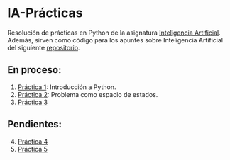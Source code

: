 # IA-Prácticas

Resolución de prácticas en Python de la asignatura [Inteligencia Artificial](http://www.cs.us.es/cursos/iati/). Además, sirven como código para los apuntes sobre Inteligencia Artificial del siguiente [repositorio](https://github.com/EduPH/Apuntes-IA).

## En proceso:

1. [Práctica 1](https://github.com/EduPH/IA-Practicas/blob/master/practica-01.py): Introducción a Python.
2. [Práctica 2](https://github.com/EduPH/IA-Practicas/blob/master/practica-02.py): Problema como espacio de estados.
3. [Práctica 3](https://github.com/EduPH/IA-Practicas/blob/master/practica-03.py)

## Pendientes:

4. [Práctica 4](https://github.com/EduPH/IA-Practicas/blob/master/practica-04.py)
5. [Práctica 5](https://github.com/EduPH/IA-Practicas/blob/master/practica-05.py)
